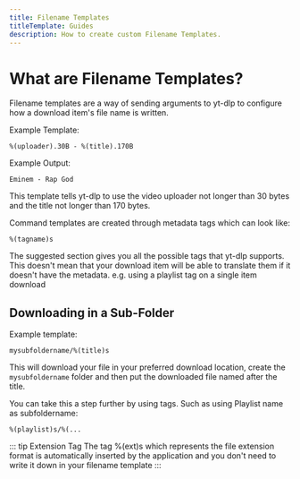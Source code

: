 ```yaml
---
title: Filename Templates
titleTemplate: Guides
description: How to create custom Filename Templates.
---
```


# What are Filename Templates?

Filename templates are a way of sending arguments to yt-dlp to configure how a download item's file name is written.

Example Template:

`%(uploader).30B - %(title).170B`

Example Output:

`Eminem - Rap God`

This template tells yt-dlp to use the video uploader not longer than 30 bytes and the title not longer than 170 bytes.

Command templates are created through metadata tags which can look like:

`%(tagname)s`

The suggested section gives you all the possible tags that yt-dlp supports. This doesn't mean that your download item will be able to translate them if it doesn't have the metadata. e.g. using a playlist tag on a single item download


## Downloading in a Sub-Folder

Example template:

`mysubfoldername/%(title)s`

This will download your file in your preferred download location, create the `mysubfoldername` folder and then put the downloaded file named after the title.

You can take this a step further by using tags. Such as using Playlist name as subfoldername:

`%(playlist)s/%(...`

::: tip Extension Tag
The tag %(ext)s which represents the file extension format is automatically inserted by the application and you don't need to write it down in your filename template
:::
